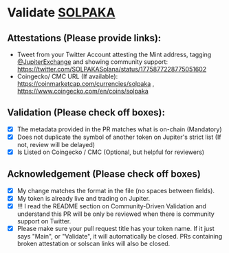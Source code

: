 # Validate [SOLPAKA](https://solscan.io/token/BDHqX9YfJE3M6caox3obUX5YpWHz2cjnGFiZJtRghdCo)

## Attestations (Please provide links):
- Tweet from your Twitter Account attesting the Mint address, tagging [@JupiterExchange](https://twitter.com/JupiterExchange) and showing community support: https://twitter.com/SOLPAKASolana/status/1775877228775051602
- Coingecko/ CMC URL (If available): https://coinmarketcap.com/currencies/solpaka , https://www.coingecko.com/en/coins/solpaka

## Validation (Please check off boxes):
- [x] The metadata provided in the PR matches what is on-chain (Mandatory)
- [x] Does not duplicate the symbol of another token on Jupiter's strict list (If not, review will be delayed)
- [x] Is Listed on Coingecko / CMC (Optional, but helpful for reviewers)  

## Acknowledgement (Please check off boxes)
- [x] My change matches the format in the file (no spaces between fields).
- [x] My token is already live and trading on Jupiter.
- [x] !!! I read the README section on Community-Driven Validation and understand this PR will be only be reviewed when there is community support on Twitter.
- [x] Please make sure your pull request title has your token name. If it just says "Main", or "Validate", it will automatically be closed. PRs containing broken attestation or solscan links will also be closed.